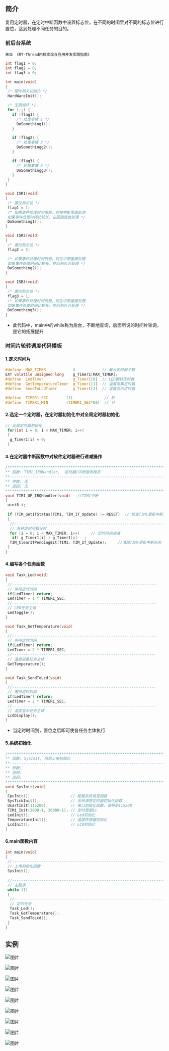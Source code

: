 ## 简介

复用定时器，在定时中断函数中设置标志位，在不同的时间里对不同的标志位进行置位，达到处理不同任务的目的。

### 前后台系统
`来自 《RT-Thread内核实现与应用开发实践指南》`

```c
int flag1 = 0;
int flag2 = 0;
int flag3 = 0;

int main(void)
{
 /* 硬件相关初始化 */
 HardWareInit();

 /* 无限循环 */
 for (;;) {
   if (flag1) {
     /* 处理事情 1 */
     DoSomething1();
   }

   if (flag2) {
     /* 处理事情 2 */
     DoSomethingg2();
   }

   if (flag3) {
     /* 处理事情 3 */
     DoSomethingg3();
   }
 }
}

void ISR1(void)
{
 /* 置位标志位 */
 flag1 = 1;
 /* 如果事件处理时间很短，则在中断里面处理
 如果事件处理时间比较长，在回到后台处理 */
 DoSomething1();
}

void ISR2(void)
{
 /* 置位标志位 */
 flag2 = 2;

 /* 如果事件处理时间很短，则在中断里面处理
 如果事件处理时间比较长，在回到后台处理 */
 DoSomething2();
}

void ISR3(void)
{
 /* 置位标志位 */
 flag3 = 1;
 /* 如果事件处理时间很短，则在中断里面处理
 如果事件处理时间比较长，在回到后台处理 */
 DoSomething3();
}
```
+ 此代码中，main中的while称为后台，不断地查询，后面所说的时间片轮询，是它的拓展提升

  

### 时间片轮转调度代码模板
#### 1.定义时间片
```c
#define  MAX_TIMER            3            // 最大定时器个数
EXT volatile unsigned long    g_Timer1[MAX_TIMER]; 
#define  LedTimer             g_Timer1[0]  // LED翻转定时器
#define  GetTemperatureTimer  g_Timer1[1]  // 温度采集定时器
#define  SendToLcdTimer       g_Timer1[2]  // 温度显示定时器

#define  TIMER1_SEC        (1)              // 秒
#define  TIMER1_MIN        (TIMER1_SEC*60)  // 分
```


#### 2.选定一个定时器，在定时器初始化中对全局定时器初始化

```c
// 全局定时器初始化
 for(int i = 0; i < MAX_TIMER; i++)
 {
  g_Timer1[i] = 0;   
 }
```


#### 3.在定时器中断函数中对软件定时器进行递减操作

```c
/********************************************************************************************************
** 函数: TIM1_IRQHandler,  定时器1中断服务程序
**------------------------------------------------------------------------------------------------------
** 参数: 无
** 返回: 无 
********************************************************************************************************/
void TIM1_UP_IRQHandler(void)   //TIM1中断
{
 uint8 i;
 
 if (TIM_GetITStatus(TIM1, TIM_IT_Update) != RESET)  // 检查TIM1更新中断发生与否
 {
  //-------------------------------------------------------------------------------
  // 各种定时间器计时
  for (i = 0; i < MAX_TIMER; i++)     // 定时时间递减     
   if( g_Timer1[i] ) g_Timer1[i]-- ;
  TIM_ClearITPendingBit(TIM1, TIM_IT_Update);     //清除TIMx更新中断标志 
 }
} 
```


#### 4.编写各个任务函数

```c
void Task_Led(void)
{
 //----------------------------------------------------------------
 // 等待定时时间
 if(LedTimer) return;
 LedTimer = 1 * TIMER1_SEC;
 //----------------------------------------------------------------
 // LED任务主体
 LedToggle();
}

void Task_GetTemperature(void)
{
 //----------------------------------------------------------------
 // 等待定时时间
 if(LedTimer) return;
 LedTimer = 2 * TIMER1_SEC;
 //----------------------------------------------------------------
 // 温度采集任务主体
 GetTemperature();
}

void Task_SendToLcd(void)
{
 //----------------------------------------------------------------
 // 等待定时时间
 if(LedTimer) return;
 LedTimer = 2 * TIMER1_SEC;
 //----------------------------------------------------------------
 // 温度显示任务主体
 LcdDisplay();
}
```
+ 当定时时间到，置位之后即可使各任务主体执行



#### 5.系统初始化

```c
/********************************************************************************************************
** 函数: SysInit, 系统上电初始化
**------------------------------------------------------------------------------------------------------
** 参数: 
** 说明: 
** 返回: 
********************************************************************************************************/
void SysInit(void)
{
 CpuInit();                  // 配置系统信息函数
 SysTickInit();              // 系统滴答定时器初始化函数
 UsartInit(115200);          // 串口初始化函数，波特率115200
 TIM1_Init(2000-1, 36000-1); // 定时周期1s
 LedInit();                  // Led初始化
 TemperatureInit();          // 温度传感器初始化
 LcdInit();                  // LCD初始化
}
```


#### 6.main函数内容

```c
int main(void)
{
 //----------------------------------------------------------------------------------------------- 
 // 上电初始化函数
 SysInit(); 
 
 //----------------------------------------------------------------------------------------------- 
 // 主程序
 while (1)
 {
  //----------------------------------------------------------------------------------------------- 
  // 定时任务
  Task_Led();
  Task_GetTemperature(); 
  Task_SendToLcd();
 }
}
```
## 实例

![图片](https://gitee.com/wang_chunfeng/pic-go/raw/master/img/20210219165830)

![图片](https://gitee.com/wang_chunfeng/pic-go/raw/master/img/20210219165928)

![图片](https://gitee.com/wang_chunfeng/pic-go/raw/master/img/20210219165948)

![图片](https://gitee.com/wang_chunfeng/pic-go/raw/master/img/20210219170039)

![图片](https://gitee.com/wang_chunfeng/pic-go/raw/master/img/20210219170055)

![图片](https://gitee.com/wang_chunfeng/pic-go/raw/master/img/20210219170111)

![图片](https://gitee.com/wang_chunfeng/pic-go/raw/master/img/20210219170125)

![图片](https://gitee.com/wang_chunfeng/pic-go/raw/master/img/20210219170140)

![图片](https://gitee.com/wang_chunfeng/pic-go/raw/master/img/20210219170151)